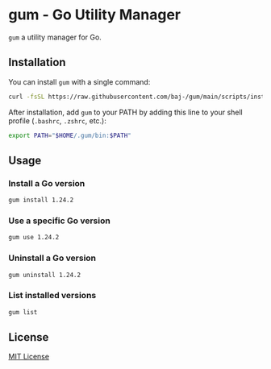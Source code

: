 # gum - Go Utility Manager

`gum` a utility manager for Go.

## Installation

You can install `gum` with a single command:

```bash
curl -fsSL https://raw.githubusercontent.com/baj-/gum/main/scripts/install.sh | bash
```

After installation, add `gum` to your PATH by adding this line to your shell profile (`.bashrc`, `.zshrc`, etc.):

```bash
export PATH="$HOME/.gum/bin:$PATH"
```

## Usage

### Install a Go version

```bash
gum install 1.24.2
```

### Use a specific Go version

```bash
gum use 1.24.2
```

### Uninstall a Go version

```bash
gum uninstall 1.24.2
```

### List installed versions

```bash
gum list
```

## License

[MIT License](LICENSE)
